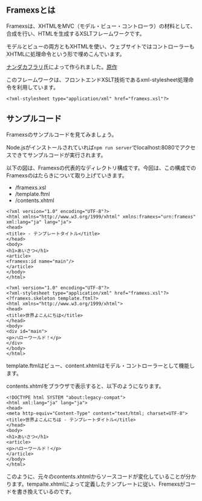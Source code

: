 Framexsとは
---
Framexsは、XHTMLをMVC（モデル・ビュー・コントローラ）の材料として、合成を行い、HTMLを生成するXSLTフレームワークです。

モデルとビューの両方ともXHTMLを使い、ウェブサイトではコントローラーもXHTMLに処理命令という形で埋めこんでいます。

[ナンダカフラリ](https://github.com/nandaka-furari)氏によって作られました。[原作](https://github.com/nandaka-furari/framexs)

このフレームワークは、フロントエンドXSLT技術であるxml-stylesheet処理命令を利用しています。

```
<?xml-stylesheet type="application/xml" href="framexs.xsl"?>
```

## サンプルコード

Framexsのサンプルコードを見てみましょう。

Node.jsがインストールされていれば`npm run server`でlocalhost:8080でアクセスできてサンプルコードが実行されます。

以下の図は、Framexsの代表的なディレクトリ構成です。今回は、この構成でのFramexsのはたらきについて取り上げていきます。

* /framexs.xsl
* /template.ftml
* /contents.xhtml


```tempalte.xhtml
<?xml version="1.0" encoding="UTF-8"?>
<html xmlns="http://www.w3.org/1999/xhtml" xmlns:framexs="urn:framexs" xml:lang="ja" lang="ja">
<head>
<title> - テンプレートタイトル</title>
</head>
<body>
<h1>あいさつ</h1>
<article>
<framexs:id name="main"/>
</article>
</body>
</html>
```


```content.xhtml
<?xml version="1.0" encoding="UTF-8"?>
<?xml-stylesheet type="application/xml" href="framexs.xsl"?>
<?framexs.skeleton template.ftml?>
<html xmlns="http://www.w3.org/1999/xhtml">
<head>
<title>世界よこんにちは</title>
</head>
<body>
<div id="main">
<p>ハローワールド！</p>
</div>
</body>
</html>
```
template.ftmlはビュー、content.xhtmlはモデル・コントローラーとして機能します。

contents.xhtmlをブラウザで表示すると、以下のようになります。

```合成コード
<!DOCTYPE html SYSTEM "about:legacy-compat">
<html xml:lang="ja" lang="ja">
<head>
<meta http-equiv="Content-Type" content="text/html; charset=UTF-8">
<title>世界よこんにちは - テンプレートタイトル</title>
</head>
<body>
<h1>あいさつ</h1>
<article>
<p>ハローワールド！</p>
</article>
</body>
</html>
```
このように、元々のcontents.xhtmlからソースコードが変化していることが分かります。tempalte.xhtmlによって定義したテンプレートに従い、Fremexsがコードを書き換えているのです。